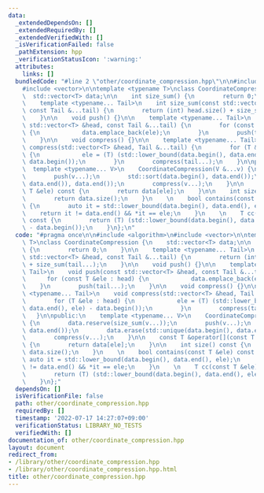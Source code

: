 ```yaml
---
data:
  _extendedDependsOn: []
  _extendedRequiredBy: []
  _extendedVerifiedWith: []
  _isVerificationFailed: false
  _pathExtension: hpp
  _verificationStatusIcon: ':warning:'
  attributes:
    links: []
  bundledCode: "#line 2 \"other/coordinate_compression.hpp\"\n\n#include <algorithm>\n\
    #include <vector>\n\ntemplate <typename T>\nclass CoordinateCompression {\n  \
    \  std::vector<T> data;\n\n    int size_sum() {\n        return 0;\n    }\n\n\
    \    template <typename... Tail>\n    int size_sum(const std::vector<T> &head,\
    \ const Tail &...tail) {\n        return (int) head.size() + size_sum(tail...);\n\
    \    }\n\n    void push() {}\n\n    template <typename... Tail>\n    void push(const\
    \ std::vector<T> &head, const Tail &...tail) {\n        for (const T &ele : head)\
    \ {\n            data.emplace_back(ele);\n        }\n        push(tail...);\n\
    \    }\n\n    void compress() {}\n\n    template <typename... Tail>\n    void\
    \ compress(std::vector<T> &head, Tail &...tail) {\n        for (T &ele : head)\
    \ {\n            ele = (T) (std::lower_bound(data.begin(), data.end(), ele) -\
    \ data.begin());\n        }\n        compress(tail...);\n    }\n\npublic:\n  \
    \  template <typename... V>\n    CoordinateCompression(V &...v) {\n        data.reserve(size_sum(v...));\n\
    \        push(v...);\n        std::sort(data.begin(), data.end());\n        data.erase(std::unique(data.begin(),\
    \ data.end()), data.end());\n        compress(v...);\n    }\n\n    const T &operator[](const\
    \ T &ele) const {\n        return data[ele];\n    }\n\n    int size() const {\n\
    \        return data.size();\n    }\n    \n    bool contains(const T &ele) const\
    \ {\n        auto it = std::lower_bound(data.begin(), data.end(), ele);\n    \
    \    return it != data.end() && *it == ele;\n    }\n    \n    T cc(const T &ele)\
    \ const {\n        return (T) (std::lower_bound(data.begin(), data.end(), ele)\
    \ - data.begin());\n    }\n};\n"
  code: "#pragma once\n\n#include <algorithm>\n#include <vector>\n\ntemplate <typename\
    \ T>\nclass CoordinateCompression {\n    std::vector<T> data;\n\n    int size_sum()\
    \ {\n        return 0;\n    }\n\n    template <typename... Tail>\n    int size_sum(const\
    \ std::vector<T> &head, const Tail &...tail) {\n        return (int) head.size()\
    \ + size_sum(tail...);\n    }\n\n    void push() {}\n\n    template <typename...\
    \ Tail>\n    void push(const std::vector<T> &head, const Tail &...tail) {\n  \
    \      for (const T &ele : head) {\n            data.emplace_back(ele);\n    \
    \    }\n        push(tail...);\n    }\n\n    void compress() {}\n\n    template\
    \ <typename... Tail>\n    void compress(std::vector<T> &head, Tail &...tail) {\n\
    \        for (T &ele : head) {\n            ele = (T) (std::lower_bound(data.begin(),\
    \ data.end(), ele) - data.begin());\n        }\n        compress(tail...);\n \
    \   }\n\npublic:\n    template <typename... V>\n    CoordinateCompression(V &...v)\
    \ {\n        data.reserve(size_sum(v...));\n        push(v...);\n        std::sort(data.begin(),\
    \ data.end());\n        data.erase(std::unique(data.begin(), data.end()), data.end());\n\
    \        compress(v...);\n    }\n\n    const T &operator[](const T &ele) const\
    \ {\n        return data[ele];\n    }\n\n    int size() const {\n        return\
    \ data.size();\n    }\n    \n    bool contains(const T &ele) const {\n       \
    \ auto it = std::lower_bound(data.begin(), data.end(), ele);\n        return it\
    \ != data.end() && *it == ele;\n    }\n    \n    T cc(const T &ele) const {\n\
    \        return (T) (std::lower_bound(data.begin(), data.end(), ele) - data.begin());\n\
    \    }\n};"
  dependsOn: []
  isVerificationFile: false
  path: other/coordinate_compression.hpp
  requiredBy: []
  timestamp: '2022-07-17 14:27:07+09:00'
  verificationStatus: LIBRARY_NO_TESTS
  verifiedWith: []
documentation_of: other/coordinate_compression.hpp
layout: document
redirect_from:
- /library/other/coordinate_compression.hpp
- /library/other/coordinate_compression.hpp.html
title: other/coordinate_compression.hpp
---
```

